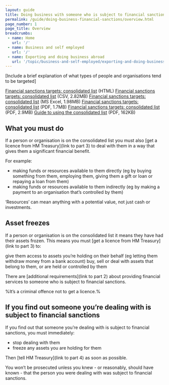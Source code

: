 ```yaml
---
layout: guide
title: Doing business with someone who is subject to financial sanctions
permalink: /guide/doing-business-financial-sanctions/overview.html
page_number: 1
page_title: Overview
breadcrumbs:
 - name: Home
   url: '/'
 - name: Business and self employed
   url: '/'
 - name: Exporting and doing business abroad
   url: '/topic/business-and-self-employed/exporting-and-doing-business-abroad.html'   
---
```

[Include a brief explanation of what types of people and organisations tend to be targeted]

[Financial sanctions targets: consolidated list](http://hmt-sanctions.s3.amazonaws.com/sanctionsconlist.htm) (HTML)
[Financial sanctions targets: consolidated list](http://hmt-sanctions.s3.amazonaws.com/sanctionsconlist.csv) (CSV, 2.82MB)
[Financial sanctions targets: consolidated list](http://hmt-sanctions.s3.amazonaws.com/sanctionsconlist.xls) (MS Excel, 1.98MB)
[Financial sanctions targets: consolidated list](http://hmt-sanctions.s3.amazonaws.com/sanctionsconlist.pdf) (PDF, 1.7MB)
[Financial sanctions targets: consolidated list](http://hmt-sanctions.s3.amazonaws.com/sanctionsconlist.xls) (PDF, 2.9MB)
[Guide to using the consolidated list](https://www.gov.uk/government/uploads/system/uploads/attachment_data/file/292095/fin_sanc_consolidated_list_format_guide.pdf) (PDF, 162KB)

## What you must do

If a person or organisation is on the consolidated list you must also [get a licence from HM Treasury](link to part 3) to deal with them in a way that gives them a significant financial benefit.

For example:

- making funds or resources available to them directly (eg by buying something from them, employing them, giving them a gift or loan or repaying a loan from them)
- making funds or resources available to them indirectly (eg by making a payment to an organisation that’s controlled by them)

‘Resources’ can mean anything with a potential value, not just cash or investments.

## Asset freezes

If a person or organisation is on the consolidated list it means they have had their assets frozen. This means you must [get a licence from HM Treasury](link to part 3) to:

give them access to assets you’re holding on their behalf (eg letting them withdraw money from a bank account)
buy, sell or deal with assets that belong to them, or are held or controlled by them

There are [additional requirements](link to part 2) about providing financial services to someone who is subject to financial sanctions.

%It’s a criminal offence not to get a licence.%

## If you find out someone you’re dealing with is subject to financial sanctions

If you find out that someone you’re dealing with is subject to financial sanctions, you must immediately:

- stop dealing with them
- freeze any assets you are holding for them

Then [tell HM Treasury](link to part 4) as soon as possible.

You won’t be prosecuted unless you knew - or reasonably, should have known - that the person you were dealing with was subject to financial sanctions.
